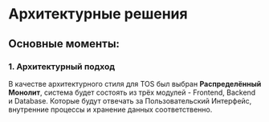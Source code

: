 # Архитектурные решения

## Основные моменты:
### 1. Архитектурный подход
В качестве архитектурного стиля для TOS был выбран **Распределённый Монолит**, система будет состоять из трёх модулей - Frontend, Backend и Database.
Которые будут отвечать за Пользовательский Интерфейс, внутренние процессы и хранение данных соответственно.

